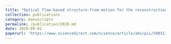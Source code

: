```yaml
---
title: "Optical flow-based structure-from-motion for the reconstruction of epithelial surfaces"
collection: publications
category: manuscripts
permalink: /publication/2020.md
date: 2020-09-01
paperurl: 'https://www.sciencedirect.com/science/article/abs/pii/S0031320320301941' 
---
```

